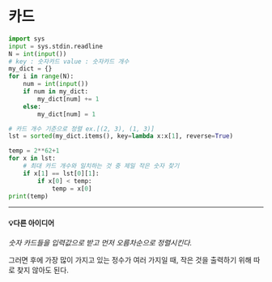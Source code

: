 # 카드

```python
import sys
input = sys.stdin.readline
N = int(input())
# key : 숫자카드 value : 숫자카드 개수
my_dict = {}
for i in range(N):
    num = int(input())
    if num in my_dict:
        my_dict[num] += 1
    else:
        my_dict[num] = 1

# 카드 개수 기준으로 정렬 ex.[(2, 3), (1, 3)]
lst = sorted(my_dict.items(), key=lambda x:x[1], reverse=True)

temp = 2**62+1
for x in lst:
    # 최대 카드 개수와 일치하는 것 중 제일 작은 숫자 찾기
    if x[1] == lst[0][1]:
        if x[0] < temp:
            temp = x[0]
print(temp)
```

--------

#### 💡다른 아이디어

*숫자 카드들을 입력값으로 받고 먼저 오름차순으로 정렬시킨다.* 

그러면 후에 가장 많이 가지고 있는 정수가 여러 가지일 때, 작은 것을 출력하기 위해 따로 찾지 않아도 된다.
